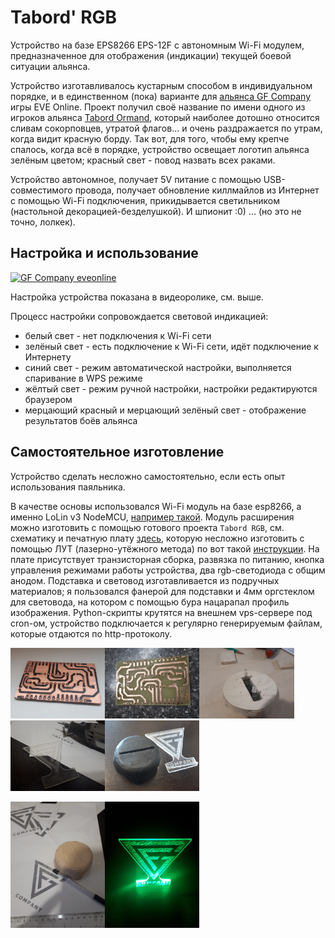 # Tabord' RGB

Устройство на базе EPS8266 EPS-12F с автономным Wi-Fi модулем, предназначенное для отображения (индикации) текущей боевой ситуации альянса.

Устройство изготавливалось кустарным способом в индивидуальном порядке, и в единственном (пока) варианте для [альянса GF Company](https://zkillboard.com/alliance/99008697/) игры EVE Online. Проект получил своё название по имени одного из игроков альянса [Tabord Ormand](https://zkillboard.com/character/90763727/), который наиболее дотошно относится сливам сокорповцев, утратой флагов... и очень раздражается по утрам, когда видит красную борду. Так вот, для того, чтобы ему крепче спалось, когда всё в порядке, устройство освещает логотип альянса зелёным цветом; красный свет - повод назвать всех раками.

Устройство автономное, получает 5V питание с помощью USB-совместимого провода, получает обновление киллмайлов из Интернет с помощью Wi-Fi подключения, прикидывается светильником (настольной декорацией-безделушкой). И шпионит :0) ... (но это не точно, лолкек).

## Настройка и использование

[![GF Company eveonline](https://img.youtube.com/vi/XQbjxhyhnCg/0.jpg)](https://www.youtube.com/watch?v=eDd7JO-nej4 "Tabord RGB (настройка)")

Настройка устройства показана в видеоролике, см. выше.

Процесс настройки сопровождается световой индикацией:

* белый свет - нет подключения к Wi-Fi сети
* зелёный свет - есть подключение к Wi-Fi сети, идёт подключение к Интернету
* синий свет - режим автоматической настройки, выполняется спаривание в WPS режиме
* жёлтый свет - режим ручной настройки, настройки редактируются браузером
* мерцающий красный и мерцающий зелёный свет - отображение результатов боёв альянса

## Самостоятельное изготовление

Устройство сделать несложно самостоятельно, если есть опыт использования паяльника.

В качестве основы использовался Wi-Fi модуль на базе esp8266, а именно LoLin v3 NodeMCU, [например такой](http://roboparts.ru/products/nodemcu-ch340g). Модуль расширения можно изготовить с помощью готового проекта `Tabord RGB`, см. схематику и печатную плату [здесь](https://easyeda.com/search?wd=tabord), которую несложно изготовить с помощью ЛУТ (лазерно-утёжного метода) по вот такой [инструкции](https://habr.com/ru/post/451314/). На плате присутствует транзисторная сборка, развязка по питанию, кнопка управления режимами работы устройства, два rgb-светодиода с общим анодом. Подставка и световод изготавливается из подручных материалов; я пользовался фанерой для подставки и 4мм оргстеклом для световода, на котором с помощью бура нацарапал профиль изображения. Python-скрипты крутятся на внешнем vps-сервере под cron-ом, устройство подключается к регулярно генерируемым файлам, которые отдаются по http-протоколу.

<img src="https://raw.githubusercontent.com/Qandra-Si/tabord_rgb/master/imgs/20200303_093340.jpg" height="30%" width="30%"><img src="https://raw.githubusercontent.com/Qandra-Si/tabord_rgb/master/imgs/20200305_213225.jpg" height="30%" width="30%"><img src="https://raw.githubusercontent.com/Qandra-Si/tabord_rgb/master/imgs/20200306_220945.jpg" height="30%" width="30%"><img src="https://raw.githubusercontent.com/Qandra-Si/tabord_rgb/master/imgs/20200307_192643.jpg" height="30%" width="30%"><img src="https://raw.githubusercontent.com/Qandra-Si/tabord_rgb/master/imgs/20200309_171512.jpg" height="30%" width="30%">

<img src="https://raw.githubusercontent.com/Qandra-Si/tabord_rgb/master/imgs/20200307_182509.jpg" height="30%" width="30%"><img src="https://raw.githubusercontent.com/Qandra-Si/tabord_rgb/master/imgs/20200309_173135.jpg" height="30%" width="30%">
